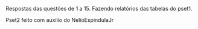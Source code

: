 Respostas das questões de 1 a 15. Fazendo relatórios das tabelas do pset1.

Pset2 feito com auxilio do NelioEspindulaJr
